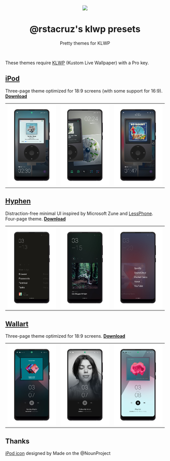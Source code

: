 <p align='center'>
<br><img src='https://user-images.githubusercontent.com/74385/54806863-4ceefb80-4cb6-11e9-92de-82c8c28a3c04.png' width='160'><br>
</p>

<h1 align='center'>
@rstacruz's klwp presets
</h1>

<p align='center'>
Pretty themes for KLWP
</p>

<br>

These themes require [KLWP][klwp] (Kustom Live Wallpaper) with a Pro key.

[klwp]: https://play.google.com/store/apps/details?id=org.kustom.wallpaper&hl=en

## [iPod](iPod/)

Three-page theme optimized for 18:9 screens (with some support for 16:9). [**Download**](https://github.com/rstacruz/klwp-presets/raw/master/iPod/iPod.klwp)

|                         |                         |                         |
| ----------------------- | ----------------------- | ----------------------- |
| ![](iPod/preview/1.jpg) | ![](iPod/preview/2.jpg) | ![](iPod/preview/3.jpg) |

## [Hyphen](Hyphen/)

Distraction-free minimal UI inspired by Microsoft Zune and [LessPhone]. Four-page theme. [**Download**](https://github.com/rstacruz/klwp-presets/raw/master/Hyphen/Hyphen.klwp)

[LessPhone]: https://play.google.com/store/apps/details?id=me.aswinmohan.nophone&hl=en

|                           |                           |                           |
| ------------------------- | ------------------------- | ------------------------- |
| ![](Hyphen/preview/4.jpg) | ![](Hyphen/preview/5.jpg) | ![](Hyphen/preview/6.jpg) |

## [Wallart](Wallart/)

Three-page theme optimized for 18:9 screens. [**Download**](https://github.com/rstacruz/klwp-presets/raw/master/Wallart/Wallart_1g.klwp)

|                            |                            |                            |
| -------------------------- | -------------------------- | -------------------------- |
| ![](Wallart/preview/1.jpg) | ![](Wallart/preview/2.jpg) | ![](Wallart/preview/3.jpg) |

## Thanks

[iPod icon](https://thenounproject.com/term/ipod/964148) designed by Made on the @NounProject
